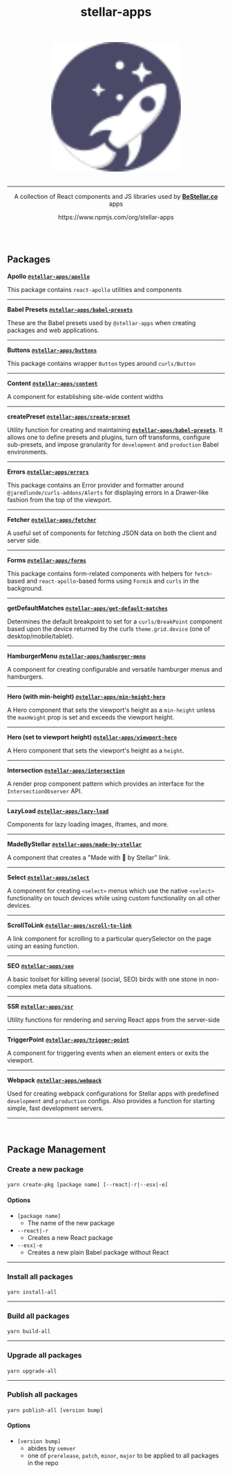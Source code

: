 <h1 align=center>
  stellar-apps  
</h1>

<p align=center>
  <br/>
  <br/>
  <img src='assets/Icon-FullColor.svg' width='300' height='300' alt='Stellar Apps'/>
  <br/>
  <br/>
</p>

______

<p align=center>
  A collection of React components and JS libraries used by <a href='https://BeStellar.co'><b>BeStellar.co</b></a> apps
</p>

<p align=center>
https://www.npmjs.com/org/stellar-apps
</p>

<br/><br/>

## Packages

**Apollo** [**`@stellar-apps/apollo`**](./packages/apollo)

This package contains `react-apollo` utilities and components

------

**Babel Presets** [**`@stellar-apps/babel-presets`**](./packages/babel-presets)

These are the Babel presets used by `@stellar-apps` when creating packages and web applications.

------

**Buttons** [**`@stellar-apps/buttons`**](./packages/buttons)

This package contains wrapper `Button` types around `curls/Button`

------

**Content** [**`@stellar-apps/content`**](./packages/content)

A component for establishing site-wide content widths

------

**createPreset** [**`@stellar-apps/create-preset`**](./packages/create-preset)

Utility function for creating and maintaining [**`@stellar-apps/babel-presets`**](./packages/babel-presets).
It allows one to define presets and plugins, turn off transforms, configure sub-presets, and impose
granularity for `development` and `production` Babel environments.

------

**Errors** [**`@stellar-apps/errors`**](./packages/errors)

This package contains an Error provider and formatter  around `@jaredlunde/curls-addons/Alerts` for 
displaying errors in a Drawer-like fashion from the top of the viewport.

------

**Fetcher** [**`@stellar-apps/fetcher`**](./packages/fetcher)

A useful set of components for fetching JSON data on both the client and server side.

------

**Forms** [**`@stellar-apps/forms`**](./packages/forms)

This package contains form-related components with helpers for `fetch`-based and `react-apollo`-based
forms using `Formik` and `curls` in the background.

------

**getDefaultMatches** [**`@stellar-apps/get-default-matches`**](./packages/get-default-matches)

Determines the default breakpoint to set for a `curls/BreakPoint` component based upon the
device returned by the curls `theme.grid.device` (one of desktop/mobile/tablet).

------

**HamburgerMenu** [**`@stellar-apps/hamburger-menu`**](./packages/hamburger-menu)

A component for creating configurable and versatile hamburger menus and hamburgers.

------

**Hero (with min-height)** [**`@stellar-apps/min-height-hero`**](./packages/min-height-hero)

A Hero component that sets the viewport's height as a `min-height` unless the `maxHeight` prop
is set and exceeds the viewport height.

------

**Hero (set to viewport height)** [**`@stellar-apps/viewport-hero`**](./packages/viewport-hero)

A Hero component that sets the viewport's height as a `height`.

------

**Intersection** [**`@stellar-apps/intersection`**](./packages/intersection)

A render prop component pattern which provides an interface for the `IntersectionObserver` API.

______

**LazyLoad** [**`@stellar-apps/lazy-load`**](./packages/lazy-load)

Components for lazy loading images, iframes, and more.

______

**MadeByStellar** [**`@stellar-apps/made-by-stellar`**](./packages/made-by-stellar)

A component that creates a "Made with 🚀 by Stellar" link.

______

**Select** [**`@stellar-apps/select`**](./packages/select)

A component for creating `<select>` menus which use the native `<select>` functionality 
on touch devices while using custom functionality on all other devices.

______

**ScrollToLink** [**`@stellar-apps/scroll-to-link`**](./packages/scroll-to-link)

A link component for scrolling to a particular querySelector on the page using an easing
function.

______

**SEO** [**`@stellar-apps/seo`**](./packages/seo)

A basic toolset for killing several (social, SEO) birds with one stone in non-complex meta data situations.

------

**SSR** [**`@stellar-apps/ssr`**]('./packages/ssr)

Utility functions for rendering and serving React apps from the server-side

______

**TriggerPoint** [**`@stellar-apps/trigger-point`**](./packages/trigger-point)

A component for triggering events when an element enters or exits the viewport.

------

**Webpack** [**`@stellar-apps/webpack`**](./packages/webpack)

Used for creating webpack configurations for Stellar apps with predefined `development`
and `production` configs. Also provides a function for starting simple, fast development servers.

______
<br/>

## Package Management

### Create a new package
`yarn create-pkg [package name] [--react|-r|--esx|-e]`

#### Options
- `[package name]`
    - The name of the new package
- `--react|-r`
    - Creates a new React package
- `--esx|-e`
    - Creates a new plain Babel package without React

______

### Install all packages
`yarn install-all`

------

### Build all packages
`yarn build-all`

______

### Upgrade all packages
`yarn upgrade-all`

______

### Publish all packages
`yarn publish-all [version bump]`

#### Options
- `[version bump]`
    - abides by `semver`
    - one of `prerelease`, `patch`, `minor`, `major` to be applied to all packages in the repo
